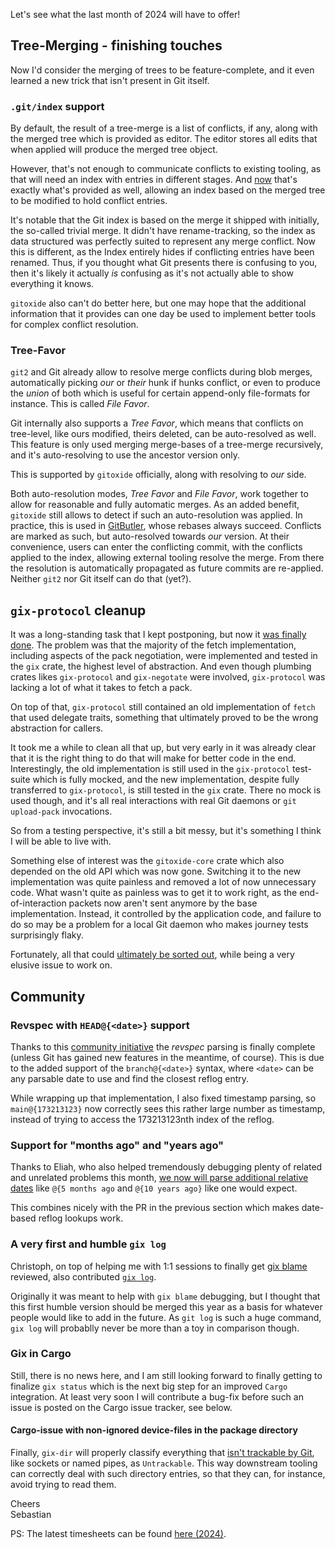 Let's see what the last month of 2024 will have to offer!

## Tree-Merging - finishing touches

Now I'd consider the merging of trees to be feature-complete, and it even learned a new trick that isn't present in Git itself.

### `.git/index` support 

By default, the result of a tree-merge is a list of conflicts, if any, along with the merged tree which is provided as editor. The editor stores all edits that when applied will produce the merged tree object.

However, that's not enough to communicate conflicts to existing tooling, as that will need an index with entries in different stages.
And [now](https://github.com/GitoxideLabs/gitoxide/pull/1661) that's exactly what's provided as well, allowing an index based on the merged tree to be modified to hold conflict entries.

It's notable that the Git index is based on the merge it shipped with initially, the so-called trivial merge. It didn't have rename-tracking, so the index as data structured was perfectly suited to represent any merge conflict. Now this is different, as the Index entirely hides if conflicting entries have been renamed. Thus, if you thought what Git presents there is confusing to you, then it's likely it actually *is* confusing as it's not actually able to show everything it knows.

`gitoxide` also can't do better here, but one may hope that the additional information that it provides can one day be used to implement better tools for complex conflict resolution.

### Tree-Favor

`git2` and Git already allow to resolve merge conflicts during blob merges, automatically picking *our* or *their* hunk if hunks conflict, or even to produce the *union* of both which is useful for certain append-only file-formats for instance. This is called *File Favor*.

Git internally also supports a *Tree Favor*, which means that conflicts on tree-level, like ours modified, theirs deleted, can be auto-resolved as well. This feature is only used merging merge-bases of a tree-merge recursively, and it's auto-resolving to use the ancestor version only.

This is supported by `gitoxide` officially, along with resolving to *our* side.

Both auto-resolution modes, *Tree Favor* and *File Favor*, work together to allow for reasonable and fully automatic merges. As an added benefit, `gitoxide` still allows to detect if such an auto-resolution was applied. In practice, this is used in [GitButler](https://gitbutler.com), whose rebases always succeed. Conflicts are marked as such, but auto-resolved towards *our* version. At their convenience, users can enter the conflicting commit, with the conflicts applied to the index, allowing external tooling resolve the merge. From there the resolution is automatically propagated as future commits are re-applied. Neither `git2` nor Git itself can do that (yet?).

## `gix-protocol` cleanup

It was a long-standing task that I kept postponing, but now it [was finally done](https://github.com/GitoxideLabs/gitoxide/pull/1634). The problem was that the majority of the fetch implementation, including aspects of the pack negotiation, were implemented and tested in the `gix` crate, the highest level of abstraction. And even though plumbing crates likes `gix-protocol` and `gix-negotate` were involved, `gix-protocol` was lacking a lot of what it takes to fetch a pack.

On top of that, `gix-protocol` still contained an old implementation of `fetch` that used delegate traits, something that ultimately proved to be the wrong abstraction for callers.

It took me a while to clean all that up, but very early in it was already clear that it is the right thing to do that will make for better code in the end. Interestingly, the old implementation is still used in the `gix-protocol` test-suite which is fully mocked, and the new implementation, despite fully transferred to `gix-protocol`, is still tested in the `gix` crate. There no mock is used though, and it's all real interactions with real Git daemons or `git upload-pack` invocations.

So from a testing perspective, it's still a bit messy, but it's something I think I will be able to live with.

Something else of interest was the `gitoxide-core` crate which also depended on the old API which was now gone. Switching it to the new implementation was quite painless and removed a lot of now unnecessary code. What wasn't quite as painless was to get it to work right, as the end-of-interaction packets now aren't sent anymore by the base implementation. Instead, it controlled by the application code, and failure to do so may be a problem for a local Git daemon who makes journey tests surprisingly flaky.

Fortunately, all that could [ultimately be sorted out](https://github.com/GitoxideLabs/gitoxide/pull/1731), while being a very elusive issue to work on.

## Community

### Revspec with `HEAD@{<date>}` support

Thanks to this [community initiative](https://github.com/GitoxideLabs/gitoxide/pull/1645) the *revspec* parsing is finally complete (unless Git has gained new features in the meantime, of course). This is due to the added support of the `branch@{<date>}` syntax, where `<date>` can be any parsable date to use and find the closest reflog entry.

While wrapping up that implementation, I also fixed timestamp parsing, so ` main@{173213123}` now correctly sees this rather large number as timestamp, instead of trying to access the 173213123nth index of the reflog.

### Support for "months ago" and "years ago"

Thanks to Eliah, who also helped tremendously debugging plenty of related and unrelated problems this month, [we now will parse additional relative dates](https://github.com/GitoxideLabs/gitoxide/pull/1702) like `@{5 months ago` and `@{10 years ago}` like one would expect. 

This combines nicely with the PR in the previous section which makes date-based reflog lookups work.

### A very first and humble `gix log`

Christoph, on top of helping me with 1:1 sessions to finally get [gix blame](https://github.com/GitoxideLabs/gitoxide/pull/1453) reviewed, also contributed [`gix log`](https://github.com/GitoxideLabs/gitoxide/pull/1643).

Originally it was meant to help with `gix blame` debugging, but I thought that this first humble version should be merged this year as a basis for whatever people would like to add in the future. As `git log` is such a huge command, `gix log` will probablly never be more than a toy in comparison though.

### Gix in Cargo

Still, there is no news here, and I am still looking forward to finally getting to finalize `gix status` which is the next big step for an improved `Cargo` integration. At least very soon I will contribute a bug-fix before such an issue is posted on the Cargo issue tracker, see below.

#### Cargo-issue with non-ignored device-files in the package directory

Finally, `gix-dir` will properly classify everything that [isn't trackable by Git](https://github.com/GitoxideLabs/gitoxide/pull/1727), like sockets or named pipes, as `Untrackable`. This way downstream tooling can correctly deal with such directory entries, so that they can, for instance, avoid trying to read them.


Cheers  
Sebastian

PS: The latest timesheets can be found [here (2024)](https://github.com/Byron/byron/blob/main/timesheets/2024.csv).